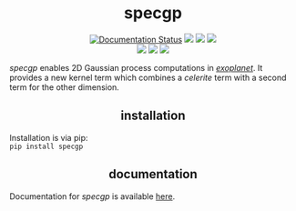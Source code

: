 <h1 align="center">
  specgp
</h1>
<p align="center">
    <a href='https://specgp.readthedocs.io/en/latest/?badge=latest'>
        <img src='https://readthedocs.org/projects/specgp/badge/?version=latest' alt='Documentation Status' /></a>
    <a href="https://github.com/tagordon/specgp/blob/master/LICENSE">
        <img src="https://img.shields.io/badge/license-MIT-blue.svg?style=flat"></a>
    <a href="https://arxiv.org/abs/2007.05799">
        <img src="https://img.shields.io/badge/arXiv-2007.05799-b31b1b.svg?style=flat"></a>
    <a href="https://travis-ci.com/github/tagordon/specgp">
        <img src="https://travis-ci.com/tagordon/specgp.svg?branch=master"></a>
    </br>
    <a href="https://github.com/exoplanet-dev/exoplanet">
        <img src="https://img.shields.io/badge/powered_by-exoplanet-FE4365.svg?style=flat"></a>
    <a href="https://github.com/dfm/celerite">
        <img src="https://img.shields.io/badge/powered_by-celerite-FE4365.svg?style=flat"></a>
    <a href="https://github.com/pymc-devs/pymc3">
        <img src="https://img.shields.io/badge/powered_by-pymc3-FE4365.svg?style=flat"></a>
</p>
<p>
    <em>specgp</em> enables 2D Gaussian process computations in <a href="https://github.com/exoplanet-dev/exoplanet.git"><em>exoplanet</em></a>. It provides a new kernel term which combines a <em>celerite</em> term with a second term for the other dimension. 
</p>

<h2 align="center">
    installation
</h2>
<p>
    Installation is via pip:
    </br>
    <code>pip install specgp</code>
</p>
<h2 align="center">
    documentation
</h2>
<p>
    Documentation for <em>specgp</em> is available <a href="https://specgp.readthedocs.io">here</a>.
</p>
